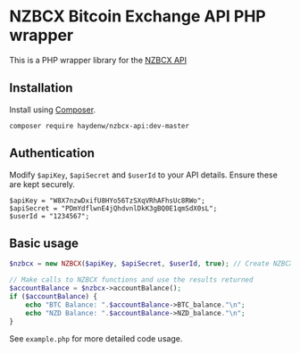# NZBCX Bitcoin Exchange API PHP wrapper

This is a PHP wrapper library for the [NZBCX API][1]

## Installation
Install using [Composer][2].

    composer require haydenw/nzbcx-api:dev-master

## Authentication

Modify `$apiKey`, `$apiSecret` and `$userId` to your API details. Ensure these are kept securely.

```
$apiKey = "W8X7nzwDxifU8HYo56TzSXqVRhAFhsUc8RWo";
$apiSecret = "PDmYdflwnE4jQhdvnlDkK3gBQ0E1qmSdX0sL";
$userId = "1234567";
```

## Basic usage

```php
$nzbcx = new NZBCX($apiKey, $apiSecret, $userId, true); // Create NZBCX instance in test mode

// Make calls to NZBCX functions and use the results returned
$accountBalance = $nzbcx->accountBalance();
if ($accountBalance) {
	echo "BTC Balance: ".$accountBalance->BTC_balance."\n";
	echo "NZD Balance: ".$accountBalance->NZD_balance."\n";
}
```

See `example.php` for more detailed code usage.

[1]: https://nzbcx.com/docs/api
[2]: https://getcomposer.org/
